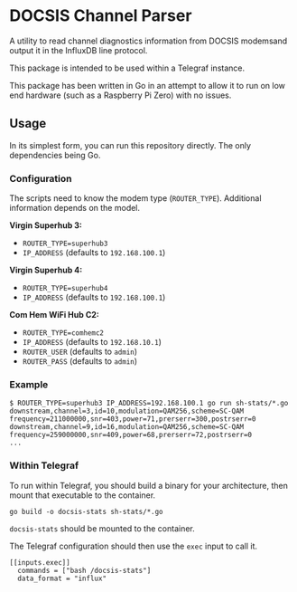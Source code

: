 # DOCSIS Channel Parser

A utility to read channel diagnostics information from DOCSIS modemsand output
it in the InfluxDB line protocol.

This package is intended to be used within a Telegraf instance.

This package has been written in Go in an attempt to allow it to run on low end
hardware (such as a Raspberry Pi Zero) with no issues.


## Usage

In its simplest form, you can run this repository directly.
The only dependencies being Go.

### Configuration

The scripts need to know the modem type (`ROUTER_TYPE`).
Additional information depends on the model.

**Virgin Superhub 3:**
 * `ROUTER_TYPE=superhub3`
 * `IP_ADDRESS` (defaults to `192.168.100.1`)

**Virgin Superhub 4:**
 * `ROUTER_TYPE=superhub4`
 * `IP_ADDRESS` (defaults to `192.168.100.1`)

**Com Hem WiFi Hub C2:**
 * `ROUTER_TYPE=comhemc2`
 * `IP_ADDRESS` (defaults to `192.168.10.1`)
 * `ROUTER_USER` (defaults to `admin`)
 * `ROUTER_PASS` (defaults to `admin`)

### Example

```
$ ROUTER_TYPE=superhub3 IP_ADDRESS=192.168.100.1 go run sh-stats/*.go
downstream,channel=3,id=10,modulation=QAM256,scheme=SC-QAM frequency=211000000,snr=403,power=71,prerserr=300,postrserr=0
downstream,channel=9,id=16,modulation=QAM256,scheme=SC-QAM frequency=259000000,snr=409,power=68,prerserr=72,postrserr=0
...
```

### Within Telegraf

To run within Telegraf, you should build a binary for your architecture, then
mount that executable to the container.

```
go build -o docsis-stats sh-stats/*.go
```

`docsis-stats` should be mounted to the container.

The Telegraf configuration should then use the `exec` input to call it.

```
[[inputs.exec]]
  commands = ["bash /docsis-stats"]
  data_format = "influx"
```
